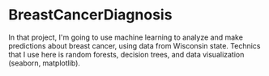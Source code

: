 # BreastCancerDiagnosis
In that project, I'm going to use machine learning to analyze and make predictions about breast cancer, using data from Wisconsin state. Technics that I use here is random forests, decision trees, and data visualization (seaborn, matplotlib).
